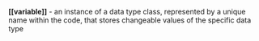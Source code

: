 **[[variable]]** - an instance of a data type class, represented by a unique name within the code, that stores changeable values of the specific data type